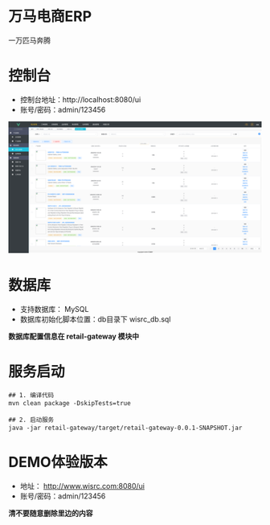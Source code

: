 # 万马电商ERP
一万匹马奔腾

# 控制台
- 控制台地址：http://localhost:8080/ui
- 账号/密码：admin/123456

![example](./doc/index.png)

# 数据库
- 支持数据库： MySQL
- 数据库初始化脚本位置：db目录下 wisrc_db.sql

**数据库配置信息在 retail-gateway 模块中**

# 服务启动
```
## 1. 编译代码
mvn clean package -DskipTests=true

## 2. 启动服务
java -jar retail-gateway/target/retail-gateway-0.0.1-SNAPSHOT.jar 
```

# DEMO体验版本
- 地址： http://www.wisrc.com:8080/ui
- 账号/密码：admin/123456

**清不要随意删除里边的内容**